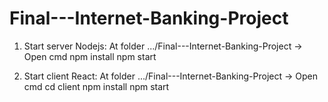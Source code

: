 # Final---Internet-Banking-Project

1. Start server Nodejs: At folder .../Final---Internet-Banking-Project -> Open cmd
npm install
npm start

2. Start client React: At folder .../Final---Internet-Banking-Project -> Open cmd
cd client
npm install
npm start
